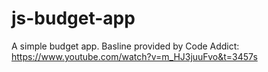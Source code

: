 # js-budget-app
A simple budget app. Basline provided by Code Addict: https://www.youtube.com/watch?v=m_HJ3juuFvo&t=3457s
